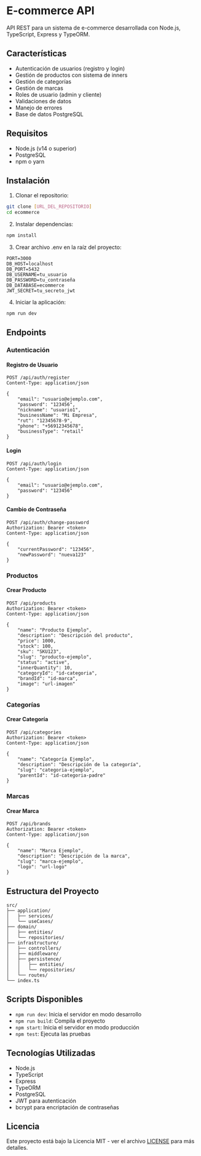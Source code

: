 # E-commerce API

API REST para un sistema de e-commerce desarrollada con Node.js, TypeScript, Express y TypeORM.

## Características

- Autenticación de usuarios (registro y login)
- Gestión de productos con sistema de inners
- Gestión de categorías
- Gestión de marcas
- Roles de usuario (admin y cliente)
- Validaciones de datos
- Manejo de errores
- Base de datos PostgreSQL

## Requisitos

- Node.js (v14 o superior)
- PostgreSQL
- npm o yarn

## Instalación

1. Clonar el repositorio:
```bash
git clone [URL_DEL_REPOSITORIO]
cd ecommerce
```

2. Instalar dependencias:
```bash
npm install
```

3. Crear archivo .env en la raíz del proyecto:
```env
PORT=3000
DB_HOST=localhost
DB_PORT=5432
DB_USERNAME=tu_usuario
DB_PASSWORD=tu_contraseña
DB_DATABASE=ecommerce
JWT_SECRET=tu_secreto_jwt
```

4. Iniciar la aplicación:
```bash
npm run dev
```

## Endpoints

### Autenticación

#### Registro de Usuario
```http
POST /api/auth/register
Content-Type: application/json

{
    "email": "usuario@ejemplo.com",
    "password": "123456",
    "nickname": "usuario1",
    "businessName": "Mi Empresa",
    "rut": "12345678-9",
    "phone": "+56912345678",
    "businessType": "retail"
}
```

#### Login
```http
POST /api/auth/login
Content-Type: application/json

{
    "email": "usuario@ejemplo.com",
    "password": "123456"
}
```

#### Cambio de Contraseña
```http
POST /api/auth/change-password
Authorization: Bearer <token>
Content-Type: application/json

{
    "currentPassword": "123456",
    "newPassword": "nueva123"
}
```

### Productos

#### Crear Producto
```http
POST /api/products
Authorization: Bearer <token>
Content-Type: application/json

{
    "name": "Producto Ejemplo",
    "description": "Descripción del producto",
    "price": 1000,
    "stock": 100,
    "sku": "SKU123",
    "slug": "producto-ejemplo",
    "status": "active",
    "innerQuantity": 10,
    "categoryId": "id-categoria",
    "brandId": "id-marca",
    "image": "url-imagen"
}
```

### Categorías

#### Crear Categoría
```http
POST /api/categories
Authorization: Bearer <token>
Content-Type: application/json

{
    "name": "Categoría Ejemplo",
    "description": "Descripción de la categoría",
    "slug": "categoria-ejemplo",
    "parentId": "id-categoria-padre"
}
```

### Marcas

#### Crear Marca
```http
POST /api/brands
Authorization: Bearer <token>
Content-Type: application/json

{
    "name": "Marca Ejemplo",
    "description": "Descripción de la marca",
    "slug": "marca-ejemplo",
    "logo": "url-logo"
}
```

## Estructura del Proyecto

```
src/
├── application/
│   ├── services/
│   └── useCases/
├── domain/
│   ├── entities/
│   └── repositories/
├── infrastructure/
│   ├── controllers/
│   ├── middleware/
│   ├── persistence/
│   │   ├── entities/
│   │   └── repositories/
│   └── routes/
└── index.ts
```

## Scripts Disponibles

- `npm run dev`: Inicia el servidor en modo desarrollo
- `npm run build`: Compila el proyecto
- `npm start`: Inicia el servidor en modo producción
- `npm test`: Ejecuta las pruebas

## Tecnologías Utilizadas

- Node.js
- TypeScript
- Express
- TypeORM
- PostgreSQL
- JWT para autenticación
- bcrypt para encriptación de contraseñas


## Licencia

Este proyecto está bajo la Licencia MIT - ver el archivo [LICENSE](LICENSE) para más detalles. 